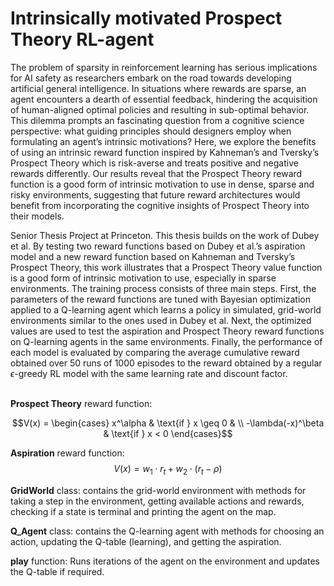 # Intrinsically motivated Prospect Theory RL-agent

The problem of sparsity in reinforcement learning has serious implications for AI safety as researchers embark on the road towards developing artificial general intelligence. In situations where rewards are sparse, an agent encounters a dearth of essential feedback, hindering the acquisition of human-aligned optimal policies and resulting in sub-optimal behavior. This dilemma prompts an fascinating question from a cognitive science perspective: what guiding principles should designers employ when formulating an agent’s intrinsic motivations? Here, we explore the benefits of using an intrinsic reward function inspired by Kahneman’s and Tversky’s Prospect Theory which is risk-averse and treats positive and negative rewards differently. Our results reveal that the Prospect Theory reward function is a good form of intrinsic motivation to use in dense, sparse and risky environments, suggesting that future reward architectures would benefit from incorporating the cognitive insights of Prospect Theory into their models. 


Senior Thesis Project at Princeton. This thesis builds on the work of Dubey et al. By testing two reward functions based on Dubey et al.’s aspiration model and a new reward function based on Kahneman and Tversky’s Prospect Theory, this work illustrates that a Prospect Theory value function is a good form of intrinsic motivation to use, especially in sparse environments.  The training process consists of three main steps. First, the parameters of the reward functions are tuned with Bayesian optimization applied to a Q-learning agent which learns a policy in simulated, grid-world environments similar to the ones used in Dubey et al. Next, the optimized values are used to test the aspiration and Prospect Theory reward functions on Q-learning agents in the same environments. Finally, the performance of each model is evaluated by comparing the average cumulative reward obtained over 50 runs of 1000 episodes to the reward obtained by a regular $\epsilon$-greedy RL model with the same learning rate and discount factor.

\
**Prospect Theory** reward function: 

$$V(x) = \begin{cases} x^\alpha & \text{if } x \geq 0  & \\
-\lambda(-x)^\beta & \text{if } x < 0 \end{cases}$$

**Aspiration** reward function:
 $$V(x) = w_1 \cdot r_t + w_2 \cdot (r_t - \rho)$$


**GridWorld** class: contains the grid-world environment with methods for taking a step in the environment, getting available actions and rewards, checking if a state is terminal and printing the agent on the map.    

**Q_Agent** class: contains the Q-learning agent with methods for choosing an action, updating the Q-table (learning), and getting the aspiration.

**play** function: Runs iterations of the agent on the environment and updates the Q-table if required.
